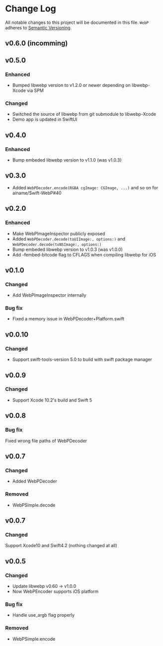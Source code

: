 # Change Log

All notable changes to this project will be documented in this file.
`WebP` adheres to [Semantic Versioning](http://semver.org/).

## v0.6.0 (incomming)


## v0.5.0

### Enhanced

* Bumped libwebp version to v1.2.0 or newer depending on libwebp-Xcode via SPM

### Changed

* Switched the source of libwebp from git submodule to libwebp-Xcode
* Demo app is updated in SwiftUI 

## v0.4.0

### Enhanced

* Bump embeded libwebp version to v1.1.0 (was v1.0.3)

## v0.3.0

* Added `WebPDecoder.encode(RGBA cgImage: CGImage, ...)` and so on for ainame/Swift-WebP#40

## v0.2.0

### Enhanced

* Make WebPImageInspector publicly exposed
* Added `WebPDecoder.decode(toUIImage:, options:)` and `WebPDecoder.decode(toNSImage:, options:)`
* Bump embeded libwebp version to v1.0.3 (was v1.0.0)
* Add -fembed-bitcode flag to CFLAGS when compiling libwebp for iOS

## v0.1.0

### Changed

* Add WebPImageInspector internally

### Bug fix

* Fixed a memory issue in WebPDecoder+Platform.swift


## v0.0.10

### Changed

* Support swift-tools-version 5.0 to build with swift package manager

## v0.0.9

### Changed

* Support Xcode 10.2's build and Swift 5

## v0.0.8

### Bug fix

Fixed wrong file paths of WebPDecoder

## v0.0.7

### Changed

* Added WebPDecoder

### Removed

* WebPSimple.decode

## v0.0.7

### Changed

Support Xcode10 and Swift4.2 (nothing changed at all)

## v0.0.5

### Changed

* Update libwebp v0.60 -> v1.0.0
* Now WebPEncoder supports iOS platform

### Bug fix

* Handle use_argb flag properly

### Removed

* WebPSimple.encode
